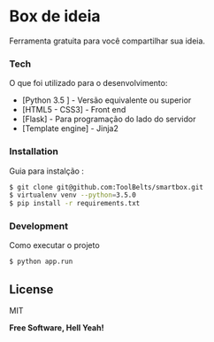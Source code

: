 # Box de ideia

Ferramenta gratuita para você compartilhar sua ideia.
 
### Tech

O que foi utilizado para o desenvolvimento:

* [Python 3.5 ] - Versão equivalente ou superior 
* [HTML5 - CSS3] - Front end
* [Flask] - Para programação do lado do servidor 
* [Template engine] - Jinja2

### Installation

Guia para instalção : 

```sh
$ git clone git@github.com:ToolBelts/smartbox.git
$ virtualenv venv --python=3.5.0
$ pip install -r requirements.txt
```

### Development

Como executar o projeto

```sh
$ python app.run
```


License
----

MIT

**Free Software, Hell Yeah!**
